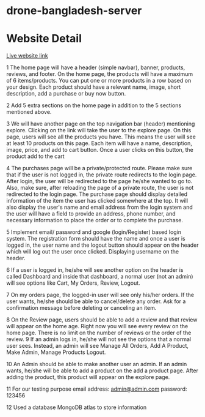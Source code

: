 # drone-bangladesh-server

# Website Detail

[Live website link ](http://localhost:5000/)

1 The home page will have a header (simple navbar), banner, products, reviews,
and footer. On the home page, the products will have a maximum of 6
items/products. You can put one or more products in a row based on your design.
Each product should have a relevant name, image, short description, add a
purchase or buy now button.

2 Add 5 extra sections on the home page in addition to the 5 sections mentioned
above.

3 We will have another page on the top navigation bar (header) mentioning
explore. Clicking on the link will take the user to the explore page. On this
page, users will see all the products you have. This means the user will see at
least 10 products on this page. Each item will have a name, description, image,
price, and add to cart button. Once a user clicks on this button, the product
add to the cart

4 The purchases page will be a private/protected route. Please make sure that if
the user is not logged in, the private route redirects to the login page. After
login, the user will be redirected to the page he/she wanted to go to. Also,
make sure, after reloading the page of a private route, the user is not
redirected to the login page. The purchase page should display detailed
information of the item the user has clicked somewhere at the top. It will also
display the user's name and email address from the login system and the user
will have a field to provide an address, phone number, and necessary information
to place the order or to complete the purchase.

5 Implement email/ password and google (login/Register) based login system. The
registration form should have the name and once a user is logged in, the user
name and the logout button should appear on the header which will log out the
user once clicked. Displaying username on the header.

6 If a user is logged in, he/she will see another option on the header is called
Dashboard and inside that dashboard, a normal user (not an admin) will see
options like Cart, My Orders, Review, Logout.

7 On my orders page, the logged-in user will see only his/her orders. If the
user wants, he/she should be able to cancel/delete any order. Ask for a
confirmation message before deleting or canceling an item.

8 On the Review page, users should be able to add a review and that review will
appear on the home age. Right now you will see every review on the home page.
There is no limit on the number of reviews or the order of the review. 9 If an
admin logs in, he/she will not see the options that a normal user sees. Instead,
an admin will see Manage All Orders, Add A Product, Make Admin, Manage Products
Logout.

10 An Admin should be able to make another user an admin. If an admin wants,
he/she will be able to add a product on the add a product page. After adding the
product, this product will appear on the explore page.

11 For our testing purpose email address: admin@admin.com password: 123456

12 Used a database MongoDB atlas to store information
